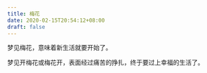 ```yaml
---
title: 梅花
date: 2020-02-15T20:54:12+08:00
draft: false
---
```


梦见梅花，意味着新生活就要开始了。

梦见开梅花或梅花开，表面经过痛苦的挣扎，终于要过上幸福的生活了。